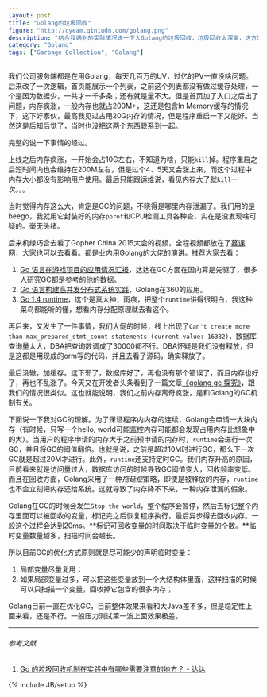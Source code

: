 ```yaml
---
layout: post
title: "Golang的垃圾回收"
figure: "http://cyeam.qiniudn.com/golang.png"
description: "结合我遇到的实际情况说一下大Golang的垃圾回收，垃圾回收太深奥，这方面相关的我都是搬运来的"
category: "Golang"
tags: ["Garbage Collection", "Golang"]
---
```

 
我们公司服务端都是在用Golang，每天几百万的UV，过亿的PV一直没啥问题。后来改了一次逻辑，首页能展示一个列表，之前这个列表都没有做过缓存处理，一个是因为数据少，一共才一千多条；还有就是量不大。但是首页加了入口之后出了问题，内存疯涨，一般内存也就占200M+，这还是包含In Memory缓存的情况下，这下好家伙，最高我见过占用20G内存的情况，但是程序重启一下又能好。当然这是后知后觉了，当时也没把这两个东西联系到一起。

完整的说一下事情的经过。

上线之后内存疯涨，一开始会占10G左右，不知道为啥，只能`kill`掉。程序重启之后短时间内也会维持在200M左右，但是过个4、5天又会涨上来，而这个过程中内存大小都没有影响用户使用。最后只能跟运维说，看见内存大了就`kill`一次。。。

当时觉得内存这么大，肯定是GC的问题，不晓得是哪里内存泄漏了。我们用的是beego，我就用它封装好的内存`pprof`和CPU检测工具各种查，实在是没发现啥可疑的。毫无头绪。

后来机缘巧合去看了Gopher China 2015大会的视频，全程视频都放在了[慕课网](http://www.imooc.com/view/407)，大家也可以去看看。都是业内用Golang的大佬的演讲。推荐大家去看：

1. [Go 语言在游戏项目的应用情况汇报](http://www.imooc.com/video/7915)，达达在GC方面在国内算是先驱了，很多人研究GC都是参考的他的数据。
2. [Go 语言构建高并发分布式系统实践](http://www.imooc.com/video/7924)，Golang在360的应用。
3. [Go 1.4 runtime](http://www.imooc.com/video/7940)，这个是真大神，雨痕，把整个`runtime`讲得很明白，我这种菜鸟都能听的懂，想看内存分配原理就去看这个。

再后来，又发生了一件事情，我们大促的时候，线上出现了`Can't create more than max_prepared_stmt_count statements (current value: 16382)`，数据库查询量太大，DBA把查询数调成了30000都不行。DBA怀疑是我们没有释放，但是这都是用现成的orm写的代码，并且去看了源码，确实释放了。

最后没辙，加缓存。这下邪了，数据库好了，再也没有那个错误了，而且内存也好了，再也不乱涨了。今天又在开发者头条看到了一篇文章[《golang gc 探究》](http://blog.pandocloud.com/?p=616)，跟我们的情况很类似。这也就能说明，我们之前内存离奇疯涨，是和Golang的GC机制有关。

下面说一下我对GC的理解。为了保证程序内内存的连续，Golang会申请一大块内存（有时候，只写一个hello, world可能监控内存可能都会发现占用内存比想象中的大）。当用户的程序申请的内存大于之前预申请的内存时，`runtime`会进行一次GC，并且将GC的阈值翻倍。也就是说，之前是超过10M时进行GC，那么下一次GC就是超过20M才进行。此外，`runtime`还支持定时GC。我们内存升高的原因，目前看来就是访问量过大，数据库访问的时候导致GC阈值变大，回收频率变低。而且在回收方面，Golang采用了一种*拖延症*策略，即使是被释放的内存，`runtime`也不会立刻把内存还给系统。这就导致了内存降不下来，一种内存泄漏的假象。

Golang在GC的时候会发生`Stop the world`，整个程序会暂停，然后去标记整个内存里面可以被回收的变量，标记完之后恢复程序执行，最后异步得去回收内存。一般这个过程会达到20ms。**标记可回收变量的时间取决于临时变量的个数。**临时变量数量越多，扫描时间会越长。

所以目前GC的优化方式原则就是尽可能少的声明临时变量：

1. 局部变量尽量复用；
2. 如果局部变量过多，可以把这些变量放到一个大结构体里面，这样扫描的时候可以只扫描一个变量，回收掉它包含的很多内存；

Golang目前一直在优化GC，目前整体效果来看和大Java差不多，但是稳定性上面来看，还是不行。一般压力测试第一波上面效果极差。

---

###### *参考文献*
1. [Go 的垃圾回收机制在实践中有哪些需要注意的地方？ - 达达](http://www.zhihu.com/question/21615032)

{% include JB/setup %}